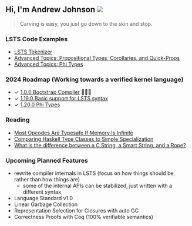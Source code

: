 ## Hi, I'm Andrew Johnson ![](https://komarev.com/ghpvc/?username=andrew-johnson-4)

> Carving is easy, you just go down to the skin and stop.

### LSTS Code Examples

* [LSTS Tokenizer](https://andrewjohnson4.substack.com/p/lsts-pearl-writing-a-tokenizer)
* [Advanced Topics: Propositional Types, Corollaries, and Quick-Props](https://github.com/andrew-johnson-4/LSTS/wiki/Propositional-Types)
* [Advanced Topics: Phi Types](https://github.com/andrew-johnson-4/LSTS/wiki/Phi-Types)

### 2024 Roadmap (Working towards a verified kernel language)

* ✓ [1.0.0 Bootstrap Compiler](https://github.com/andrew-johnson-4/lambda-mountain/releases/tag/1.0.0) 🥳🎉🎁
* ✓ [1.19.0 Basic support for LSTS syntax](https://github.com/andrew-johnson-4/lambda-mountain/releases/tag/1.19.1)
* ✓ [1.20.0 Phi Types](https://github.com/andrew-johnson-4/lambda-mountain/releases/tag/1.20.0)

### Reading

* [Most Opcodes Are Typesafe If Memory Is Infinite](https://andrewjohnson4.substack.com/p/most-opcodes-are-typesafe-if-memory)
* [Comparing Haskell Type Classes to Simple Specialization](https://andrewjohnson4.substack.com/p/comparing-haskell-type-classes-to)
* [What is the difference between a C String, a Smart String, and a Rope?](https://andrewjohnson4.substack.com/p/what-is-the-different-between-a-c)

### Upcoming Planned Features
* rewrite compiler internals in LSTS (focus on how things should be, rather than how things are)
  * some of the internal APIs can be stabilized, just written with a different syntax
* Language Standard v1.0
* Linear Garbage Collection
* Representation Selection for Closures with auto GC
* Correctness Proofs with Coq (100% verifiable semantics)

